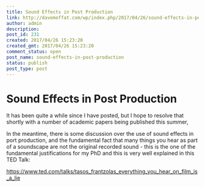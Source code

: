 ```yaml
---
title: Sound Effects in Post Production
link: http://davemoffat.com/wp/index.php/2017/04/26/sound-effects-in-post-production/
author: admin
description: 
post_id: 231
created: 2017/04/26 15:23:20
created_gmt: 2017/04/26 15:23:20
comment_status: open
post_name: sound-effects-in-post-production
status: publish
post_type: post
---
```


# Sound Effects in Post Production

It has been quite a while since I have posted, but I hope to resolve that shortly with a number of academic papers being published this summer,

In the meantime, there is some discussion over the use of sound effects in port production, and the fundamental fact that many things you hear as part of a soundscape are not the original recorded sound - this is the one of the fundamental justifications for my PhD and this is very well explained in this TED Talk:

<https://www.ted.com/talks/tasos_frantzolas_everything_you_hear_on_film_is_a_lie>